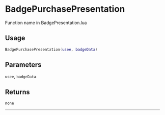 # BadgePurchasePresentation
Function name in BadgePresentation.lua
## Usage
```lua
BadgePurchasePresentation(usee, badgeData)
```
## Parameters
`usee`, `badgeData`
## Returns
`none`

---